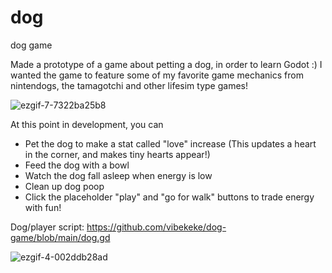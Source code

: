 # dog
 dog game

Made a prototype of a game about petting a dog, in order to learn Godot :)
I wanted the game to feature some of my favorite game mechanics from nintendogs, the tamagotchi and other lifesim type games!

  
![ezgif-7-7322ba25b8](https://github.com/user-attachments/assets/80212385-282f-49c2-af51-032ab3c4512f)

At this point in development, you can
- Pet the dog to make a stat called "love" increase
  (This updates a heart in the corner, and makes tiny hearts appear!)
- Feed the dog with a bowl
- Watch the dog fall asleep when energy is low
- Clean up dog poop
- Click the placeholder "play" and "go for walk" buttons to trade energy with fun!

Dog/player script: https://github.com/vibekeke/dog-game/blob/main/dog.gd

![ezgif-4-002ddb28ad](https://github.com/user-attachments/assets/82a09ad8-7a8b-489f-9b7d-70366764ec60)
